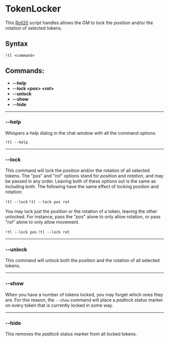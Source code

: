 # TokenLocker

This [Roll20](http://roll20.net/) script handles allows the GM to lock the position and/or the rotation of selected tokens.

## Syntax

```!tl <command>```

## Commands:
* **--help**
* **--lock <_pos_> <_rot_>**
* **--unlock**
* **--show**
* **--hide**

---
### --help
Whispers a help dialog in the chat window with all the command options.

```!tl --help```

---
### --lock
This command will lock the position and/or the rotation of all selected tokens. The "_pos_" and "_rot_" options stand for _position_ and _rotation_, and may be passed in any order. Leaving both of these options out is the same as including both. The following have the same effect of locking position and rotation:

```!tl --lock```
```!tl --lock pos rot```

You may lock just the position or the rotation of a token, leaving the other unlocked. For instance, pass the "_pos_" alone to only allow rotation, or pass "_rot_" alone to only allow movement.

```!tl --lock pos```
```!tl --lock rot```

---
### --unlock
This command will unlock both the position and the rotation of all selected tokens.

---
### --show
When you have a number of tokens locked, you may forget which ones they are. For this reason, the  `--show` command will place a _padlock_ status marker on every token that is currently locked in some way. 

---
### --hide
This removes the  _padlock_ status marker from all locked tokens.
